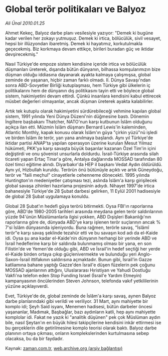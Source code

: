 # Global terör politikaları ve Balyoz

*Ali Ünal 2010.01.25*

<tr><td class="metin" colspan="2" style="padding-top: 20px; padding-left: 5px; ">Ahmet Kekeç, Balyoz darbe planı vesilesiyle yazıyor: "Demek ki bugüne kadar verilen her zokayı yutmuşuz. Demek ki irtica, bölücülük, sivil vesayet, hepsi bir illüzyondan ibaretmiş. Demek ki hayatımız, korkutulmakla geçecekmiş. Biz korkmaya devam ettikçe, birileri buradan güç ve iktidar devşirecekmiş."</td></tr><tr><td class="metin" colspan="2" style="padding-top: 20px; padding-left: 5px; "><p>Nasıl Türkiye'de empoze sistem kendisine içeride irtica ve bölücülük düşmanları üreterek, dışarıda bütün dünyanın, bilhassa komşularımızın bize düşman olduğu iddiasına dayanarak ayakta kalmaya çalışmışsa, global zeminde de yaşanan, hiçbir zaman farklı olmadı. II. Dünya Savaşı'ndan sonra ABD-Sovyetler Birliği kutuplaşması, hem Türkiye gibi ülkelerin iç politikalarını hem de dünyanın dış politikasını tayin etti ve böylece global sistem, hakimiyetini devam ettirdi. Çünkü insanlara kendisini kabul ettirecek müsbet değerleri olmayanlar, ancak düşman üreterek ayakta kalabilirler.
<p>Artık tek kutuplu olarak hakimiyetini sürdürebileceği vehmine kapılan global sistem, 1991 yılında Yeni Dünya Düzeni'nin düğmesine bastı. Dönemin İngiltere başbakanı Thatcher, NATO'nun karşı kutbunun İslâm olduğunu açıkça ilan etti. Müzmin İslâm düşmanı Bernard Lewis'in kaleminden, Atlantic Monthly, kapak konusu olarak İslâm'ın güya "çirkin yüzü"nü işledi ve birden İslâm ile terör, yan yana anılmaya başlandı. Aynı yıl Türkiye'de iktidar partisi ANAP'ta yapılan operasyon üzerine kurulan Mesut Yılmaz hükümeti, PKK'ya karşı savaşta büyük başarılar kazanan Özel Tim'in içini değiştirdi ve onu şövenist unsurlarla doldurdu. İsrail-Türkiye arasında silah ticareti yapan Ertaç Tinar'a göre, Antalya dağlarında MOSSAD tarafından 80 özel timci eğitime alındı. Diyarbakır'da HEP il başkanı Vedat Aydın öldürüldü. Aynı yıl, Hizbullah kuruldu. Terörün önü bütünüyle açıktı ve artık Güneydoğu, terör ve "faili meçhul" cinayetlerle cehenneme dönecekti. 1995 yılında Huntington'ın medeniyetler çatışması tezi, aslında İslâm'a karşı girişilecek global savaşa zihinleri hazırlama projesinin adıydı. Nihayet 1997'de irtica bahanesiyle Türkiye'de 28 Şubat darbesi gelirken, 11 Eylül 2001 hadisesiyle de global 28 Şubat uygulamaya konuldu.
<p>Global 28 Şubat'ın hedefi güya terörü bitirmekti. Oysa FBI'ın raporlarına göre, ABD'de 1980-2005 tarihleri arasında meydana gelen terör saldırılarının yüzde 94'ünün Müslümanlarla ilgisi yokken, ABD Dışişleri Bakanlığı'nın raporlarına göre de, dünyada ABD'ye karşı işlenen terör suçlarının ancak % 7'si İslâm dünyasında işleniyordu. Buna rağmen, terörle savaş, "İslâmî terör"e karşı savaş şeklinde tezahür etti ve bu savaşın kod adı da el-Kaide idi. Oysa şu ana kadar el-Kaide'nin dünyanın herhangi bir yerinde ABD ve İsrail hedeflerine karşı bir saldırıda bulunmamış olması bir yana, en son Filistin'de ve Yemen'de olduğu gibi, ABD ve İsrail'in hedef seçtiği her yerde el-Kaide birden ortaya çıkıp güçlenivermekte ve bulunduğu yeri Anglo-Saxon-İsrail ittifakının saldırısına açmaktadır. Bunun gibi, İsrail'in Gazze katliamına bahane yaptığı Gazze'den İsrail'e düşen füzelerin pek çoğunu MOSSAD ajanlarının attığını, Uluslararası Hıristiyan ve Yahudi Dostluğu Vakfı'na telefon eden Stop Funding Israel (İsrail'e Yardım Etmeyin) kampanyasının öncülerinden Steven Johnson, telefonda vakıf yetkililerinin yüzüne açıklayıverdi.
<p>Evet, Türkiye'de de, global zeminde de İslâm'a karşı savaş, aynen Balyoz darbe planlarındaki gibi verildi ve veriliyor. 31 Mart, aynı mahiyette bir komplo idi; Şeyh Said isyanı, Menemen hadisesi, bütün darbeler öncesi yaşananlar, Madımak, Başbağlar, bazı aydınların katli, hep aynı mahiyette komplolar idi. Fakat ne yazık ki "analitik düşünen" pek çok Müslüman aydın bile, nasıl Şeytan'ın en büyük hilesi takipçilerine kendisini inkâr ettirmesi ise bu gerçeklerin dile getirilmesine komplo teorisi olarak baktı. Balyoz darbe planının ortaya çıkması, onların komplekslerinden kurtulmasına sebep olacaksa, bu da bir faydadır.<br/></p></p></p></p></td></tr>

Kaynak: [zaman.com.tr](http://zaman.com.tr/yazar.do?yazino=944174), [web.archive.org (arşiv bağlantısı)](http://web.archive.org/web/20100404045111/http://www.zaman.com.tr:80/yazar.do?yazino=944174)

